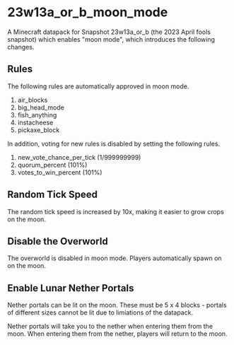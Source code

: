 # 23w13a_or_b_moon_mode

A Minecraft datapack for Snapshot 23w13a_or_b (the 2023 April fools snapshot) which enables "moon mode", which introduces the following changes.

## Rules

The following rules are automatically approved in moon mode.

 1. air_blocks
 2. big_head_mode
 3. fish_anything
 4. instacheese
 5. pickaxe_block

In addition, voting for new rules is disabled by setting the following rules.

 1. new_vote_chance_per_tick (1/999999999)
 2. quorum_percent (101%)
 3. votes_to_win_percent (101%)

## Random Tick Speed

The random tick speed is increased by 10x, making it easier to grow crops on the moon.

## Disable the Overworld

The overworld is disabled in moon mode. Players automatically spawn on on the moon.

## Enable Lunar Nether Portals

Nether portals can be lit on the moon. These must be 5 x 4 blocks - portals of different sizes cannot be lit due to limiations of the datapack.

Nether portals will take you to the nether when entering them from the moon. When entering them from the nether, players will return to the moon.
